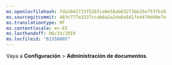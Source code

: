 ```yaml
---
ms.openlocfilehash: fda1042733f526fce6e58ab83273bb15e753fb16
ms.sourcegitcommit: 483c777a1537ccab6a2a2da6a5d1fe4470dd0e7e
ms.translationtype: MT
ms.contentlocale: es-ES
ms.lasthandoff: 06/19/2019
ms.locfileid: "61550005"
---
```

Vaya a **Configuración** > **Administración de documentos**.